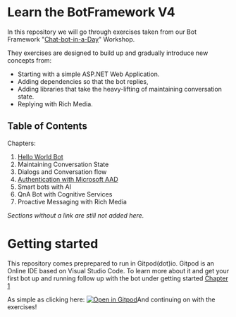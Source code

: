# Learn the BotFramework V4

In this repository we will go through exercises taken from our Bot Framework "[Chat-bot-in-a-Day](https://www.orange-networks.com/products/ai)" Workshop.

They exercises are designed to build up and gradually introduce new concepts from: 
* Starting with a simple ASP.NET Web Application.
* Adding dependencies so that the bot replies, 
* Adding libraries that take the heavy-lifting of maintaining conversation state.
* Replying with Rich Media.

## Table of Contents

Chapters:
1. [Hello World Bot](./chap-1/README/md)
2. Maintaining Conversation State
3. Dialogs and Conversation flow
4. [Authentication with Microsoft AAD](./chap-4/README/md)
5. Smart bots with AI
6. QnA Bot with Cognitive Services
7. Proactive Messaging with Rich Media

_Sections without a link are still not added here._

# Getting started

This repository comes preprepared to run in Gitpod(dot)io. Gitpod is an Online IDE based on Visual Studio Code. To learn more about it and get your first bot up and running follow up with the bot under getting started [Chapter 1](./chap-1/README.md)

As simple as clicking here:
[![Open in Gitpod](https://gitpod.io/button/open-in-gitpod.svg)](https://gitpod.io/#https://github.com/orangenet/bot-mastery)And continuing on with the exercises!